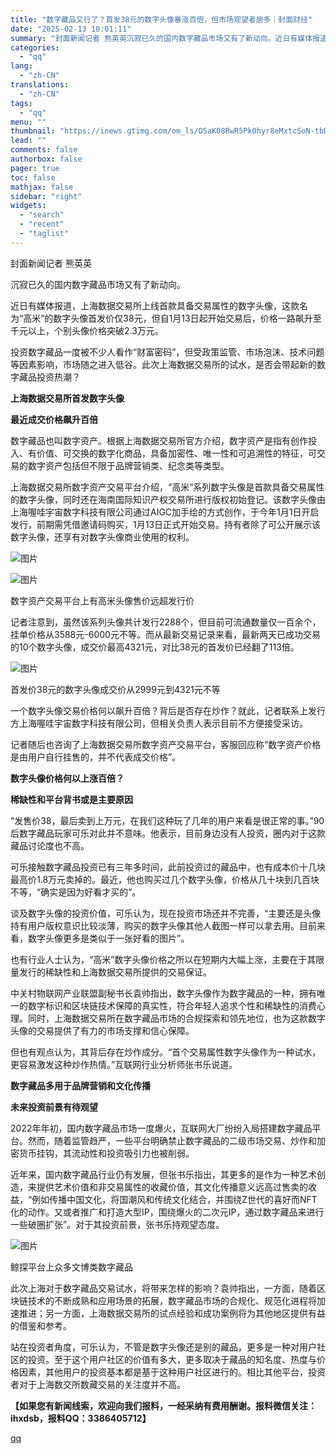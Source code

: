 ```yaml
---
title: "数字藏品又行了？首发38元的数字头像暴涨百倍，但市场观望者居多｜封面财经"
date: "2025-02-13 10:01:11"
summary: "封面新闻记者 熊英英沉寂已久的国内数字藏品市场又有了新动向。近日有媒体报道，上海数据交易所上线首款具..."
categories:
  - "qq"
lang:
  - "zh-CN"
translations:
  - "zh-CN"
tags:
  - "qq"
menu: ""
thumbnail: "https://inews.gtimg.com/om_ls/OSaK08RwR5Pk0hyr8eMxtcSoN-tbD-zpQOaLiQCMrbxAQAA_640360/0"
lead: ""
comments: false
authorbox: false
pager: true
toc: false
mathjax: false
sidebar: "right"
widgets:
  - "search"
  - "recent"
  - "taglist"
---
```


封面新闻记者 熊英英

沉寂已久的国内数字藏品市场又有了新动向。

近日有媒体报道，上海数据交易所上线首款具备交易属性的数字头像，这款名为“高米”的数字头像首发价仅38元，但自1月13日起开始交易后，价格一路飙升至千元以上，个别头像价格突破2.3万元。

投资数字藏品一度被不少人看作“财富密码”，但受政策监管、市场泡沫、技术问题等因素影响，市场随之进入低谷。此次上海数据交易所的试水，是否会带起新的数字藏品投资热潮？

**上海数据交易所首发数字头像**

**最近成交价格飙升百倍**

数字藏品也叫数字资产。根据上海数据交易所官方介绍，数字资产是指有创作投入、有价值、可交换的数字化商品，具备加密性、唯一性和可追溯性的特征，可交易的数字资产包括但不限于品牌营销类、纪念类等类型。

上海数据交易所数字资产交易平台介绍，“高米”系列数字头像是首款具备交易属性的数字头像，同时还在海南国际知识产权交易所进行版权初始登记。该数字头像由上海喔哇宇宙数字科技有限公司通过AIGC加手绘的方式创作，于今年1月1日开启发行，前期需凭借邀请码购买，1月13日正式开始交易。持有者除了可公开展示该数字头像，还享有对数字头像商业使用的权利。

![图片](https://inews.gtimg.com/news_bt/OvFsMmPb9crNhfhgPhC8WdNhTD-2NqgughFD4PwYGZF28AA/641)

![图片](https://inews.gtimg.com/news_bt/Oea-XbKuR1hnuggmBvzFsPboEqyDE-I19IxVHMZJbeSoIAA/641)

数字资产交易平台上有高米头像售价远超发行价

记者注意到，虽然该系列头像共计发行2288个，但目前可流通数量仅一百余个，挂单价格从3588元-6000元不等。而从最新交易记录来看，最新两天已成功交易的10个数字头像，成交价最高4321元，对比38元的首发价已经翻了113倍。

![图片](https://inews.gtimg.com/news_bt/ORoL16vB4W4YGi-KKFX-phcJdMkjwT-8727qKQeb1iakwAA/641)

首发价38元的数字头像成交价从2999元到4321元不等

一个数字头像交易价格何以飙升百倍？背后是否存在炒作？就此，记者联系上发行方上海喔哇宇宙数字科技有限公司，但相关负责人表示目前不方便接受采访。

记者随后也咨询了上海数据交易所数字资产交易平台，客服回应称“数字资产价格是由用户自行挂售的，并不代表成交价格”。

**数字头像价格何以上涨百倍？**

**稀缺性和平台背书或是主要原因**

“发售价38，最后卖到上万元，在我们这种玩了几年的用户来看是很正常的事。”90后数字藏品玩家可乐对此并不意味。他表示，目前身边没有人投资，圈内对于这款藏品讨论度也不高。

可乐接触数字藏品投资已有三年多时间，此前投资过的藏品中，也有成本价十几块最高价1.8万元卖掉的。最近，他也购买过几个数字头像，价格从几十块到几百块不等，“确实是因为好看才买的”。

谈及数字头像的投资价值，可乐认为，现在投资市场还并不完善，“主要还是头像持有用户版权意识比较淡薄，购买的数字头像其他人截图一样可以拿去用。目前来看，数字头像更多是类似于一张好看的图片”。

也有行业人士认为，“高米”数字头像价格之所以在短期内大幅上涨，主要在于其限量发行的稀缺性和上海数据交易所提供的交易保证。

中关村物联网产业联盟副秘书长袁帅指出，数字头像作为数字藏品的一种，拥有唯一的数字标识和区块链技术保障的真实性，符合年轻人追求个性和稀缺性的消费心理。同时，上海数据交易所在数字藏品市场的合规探索和领先地位，也为这款数字头像的交易提供了有力的市场支撑和信心保障。

但也有观点认为，其背后存在炒作成分。“首个交易属性数字头像作为一种试水，更容易激发这种炒作热情。”互联网行业分析师张书乐说道。

**数字藏品多用于品牌营销和文化传播**

**未来投资前景有待观望**

2022年年初，国内数字藏品市场一度爆火，互联网大厂纷纷入局搭建数字藏品平台。然而，随着监管趋严，一些平台明确禁止数字藏品的二级市场交易、炒作和加密货币挂钩，其流动性和投资吸引力也被削弱。

近年来，国内数字藏品行业仍有发展，但张书乐指出，其更多的是作为一种艺术创造，来提供艺术价值和非交易属性的收藏价值，其文化传播意义远高过售卖的收益，“例如传播中国文化，将国潮风和传统文化结合，并围绕Z世代的喜好而NFT化的动作。又或者推广和打造大型IP，围绕爆火的二次元IP，通过数字藏品来进行一些破圈扩张”。对于其投资前景，张书乐持观望态度。

![图片](https://inews.gtimg.com/news_bt/OTNmcWi9nzQgR6Ms1yi3ygGipfsQWCQYWpEms-fgEVtX8AA/641)

鲸探平台上众多文博类数字藏品

此次上海对于数字藏品交易试水，将带来怎样的影响？袁帅指出，一方面，随着区块链技术的不断成熟和应用场景的拓展，数字藏品市场的合规化、规范化进程将加速推进；另一方面，上海数据交易所的试点经验和成功案例将为其他地区提供有益的借鉴和参考。

站在投资者角度，可乐认为，不管是数字头像还是别的藏品，更多是一种对用户社区的投资。至于这个用户社区的价值有多大，更多取决于藏品的知名度、热度与价格因素，其他用户的投资基本都是基于这种用户社区进行的。相比其他平台，投资者对于上海数交所数藏交易的关注度并不高。

**【如果您有新闻线索，欢迎向我们报料，一经采纳有费用酬谢。报料微信关注：ihxdsb，报料QQ：3386405712】**

[qq](https://new.qq.com/rain/a/20250213A029Z200)
